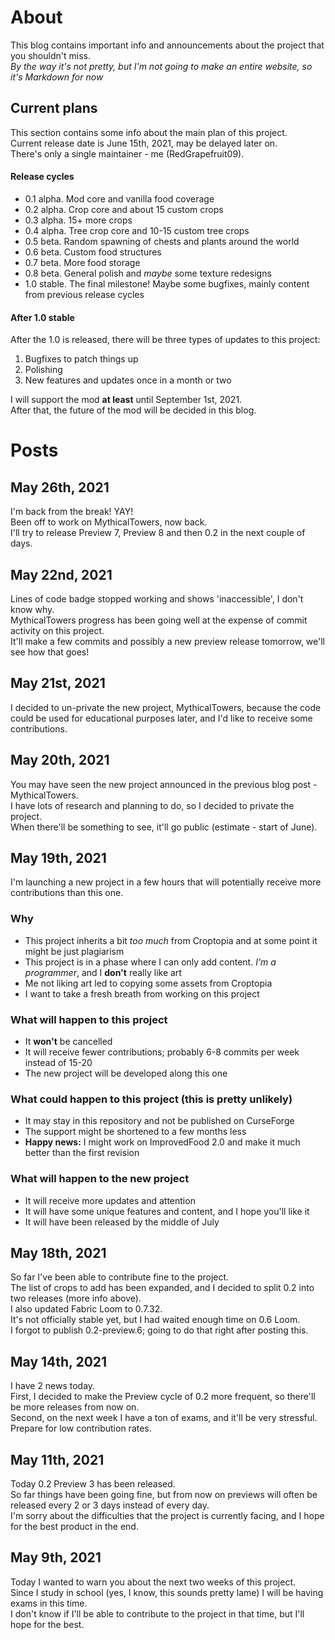 # About

This blog contains important info and announcements about the project that you shouldn't miss.  
_By the way it's not pretty, but I'm not going to make an entire website, so it's Markdown for now_

## Current plans

This section contains some info about the main plan of this project.  
Current release date is June 15th, 2021, may be delayed later on.  
There's only a single maintainer - me (RedGrapefruit09).

#### Release cycles

- 0.1 alpha. Mod core and vanilla food coverage
- 0.2 alpha. Crop core and about 15 custom crops
- 0.3 alpha. 15+ more crops
- 0.4 alpha. Tree crop core and 10-15 custom tree crops
- 0.5 beta. Random spawning of chests and plants around the world
- 0.6 beta. Custom food structures
- 0.7 beta. More food storage
- 0.8 beta. General polish and _maybe_ some texture redesigns
- 1.0 stable. The final milestone! Maybe some bugfixes, mainly content from previous release cycles

#### After 1.0 stable

After the 1.0 is released, there will be three types of updates to this project:

1. Bugfixes to patch things up
2. Polishing
3. New features and updates once in a month or two

I will support the mod **at least** until September 1st, 2021.  
After that, the future of the mod will be decided in this blog.

# Posts

## May 26th, 2021

I'm back from the break! YAY!  
Been off to work on MythicalTowers, now back.  
I'll try to release Preview 7, Preview 8 and then 0.2 in the next couple of days.

## May 22nd, 2021

Lines of code badge stopped working and shows 'inaccessible', I don't know why.  
MythicalTowers progress has been going well at the expense of commit activity on this project.  
It'll make a few commits and possibly a new preview release tomorrow, we'll see how that goes!

## May 21st, 2021

I decided to un-private the new project, MythicalTowers,
because the code could be used for educational purposes later,
and I'd like to receive some contributions.

## May 20th, 2021

You may have seen the new project announced in the previous blog post - MythicalTowers.  
I have lots of research and planning to do, so I decided to private the project.  
When there'll be something to see, it'll go public (estimate - start of June).

## May 19th, 2021

I'm launching a new project in a few hours that will potentially receive more contributions than this one.

### Why
- This project inherits a bit _too much_ from Croptopia and at some point it might be just plagiarism 
- This project is in a phase where I can only add content. _I'm a programmer_, and I **don't** really like art
- Me not liking art led to copying some assets from Croptopia
- I want to take a fresh breath from working on this project

### What will happen to this project
- It **won't** be cancelled
- It will receive fewer contributions; probably 6-8 commits per week instead of 15-20
- The new project will be developed along this one

### What could happen to this project (this is pretty unlikely)
- It may stay in this repository and not be published on CurseForge
- The support might be shortened to a few months less
- **Happy news:** I might work on ImprovedFood 2.0 and make it much better than the first revision

### What will happen to the new project
- It will receive more updates and attention
- It will have some unique features and content, and I hope you'll like it
- It will have been released by the middle of July

## May 18th, 2021

So far I've been able to contribute fine to the project.  
The list of crops to add has been expanded, and I decided to split 0.2 into two releases (more info above).  
I also updated Fabric Loom to 0.7.32.  
It's not officially stable yet, but I had waited enough time on 0.6 Loom.  
I forgot to publish 0.2-preview.6; going to do that right after posting this.

## May 14th, 2021

I have 2 news today.  
First, I decided to make the Preview cycle of 0.2 more frequent, so there'll be more releases from now on.  
Second, on the next week I have a ton of exams, and it'll be very stressful. Prepare for low contribution rates.

## May 11th, 2021

Today 0.2 Preview 3 has been released.  
So far things have been going fine, but from now on previews will often be released every 2 or 3 days instead of every
day.  
I'm sorry about the difficulties that the project is currently facing, and I hope for the best product in the end.

## May 9th, 2021

Today I wanted to warn you about the next two weeks of this project.  
Since I study in school (yes, I know, this sounds pretty lame) I will be having exams in this time.  
I don't know if I'll be able to contribute to the project in that time, but I'll hope for the best.